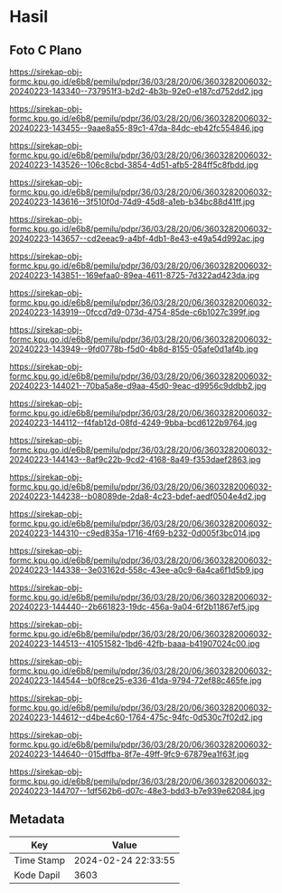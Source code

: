 # Hasil

## Foto C Plano

https://sirekap-obj-formc.kpu.go.id/e6b8/pemilu/pdpr/36/03/28/20/06/3603282006032-20240223-143340--737951f3-b2d2-4b3b-92e0-e187cd752dd2.jpg

https://sirekap-obj-formc.kpu.go.id/e6b8/pemilu/pdpr/36/03/28/20/06/3603282006032-20240223-143455--9aae8a55-89c1-47da-84dc-eb42fc554846.jpg

https://sirekap-obj-formc.kpu.go.id/e6b8/pemilu/pdpr/36/03/28/20/06/3603282006032-20240223-143526--106c8cbd-3854-4d51-afb5-284ff5c8fbdd.jpg

https://sirekap-obj-formc.kpu.go.id/e6b8/pemilu/pdpr/36/03/28/20/06/3603282006032-20240223-143616--3f510f0d-74d9-45d8-a1eb-b34bc88d41ff.jpg

https://sirekap-obj-formc.kpu.go.id/e6b8/pemilu/pdpr/36/03/28/20/06/3603282006032-20240223-143657--cd2eeac9-a4bf-4db1-8e43-e49a54d992ac.jpg

https://sirekap-obj-formc.kpu.go.id/e6b8/pemilu/pdpr/36/03/28/20/06/3603282006032-20240223-143851--169efaa0-89ea-4611-8725-7d322ad423da.jpg

https://sirekap-obj-formc.kpu.go.id/e6b8/pemilu/pdpr/36/03/28/20/06/3603282006032-20240223-143919--0fccd7d9-073d-4754-85de-c6b1027c399f.jpg

https://sirekap-obj-formc.kpu.go.id/e6b8/pemilu/pdpr/36/03/28/20/06/3603282006032-20240223-143949--9fd0778b-f5d0-4b8d-8155-05afe0d1af4b.jpg

https://sirekap-obj-formc.kpu.go.id/e6b8/pemilu/pdpr/36/03/28/20/06/3603282006032-20240223-144021--70ba5a8e-d9aa-45d0-9eac-d9956c9ddbb2.jpg

https://sirekap-obj-formc.kpu.go.id/e6b8/pemilu/pdpr/36/03/28/20/06/3603282006032-20240223-144112--f4fab12d-08fd-4249-9bba-bcd6122b9764.jpg

https://sirekap-obj-formc.kpu.go.id/e6b8/pemilu/pdpr/36/03/28/20/06/3603282006032-20240223-144143--8af9c22b-9cd2-4168-8a49-f353daef2863.jpg

https://sirekap-obj-formc.kpu.go.id/e6b8/pemilu/pdpr/36/03/28/20/06/3603282006032-20240223-144238--b08089de-2da8-4c23-bdef-aedf0504e4d2.jpg

https://sirekap-obj-formc.kpu.go.id/e6b8/pemilu/pdpr/36/03/28/20/06/3603282006032-20240223-144310--c9ed835a-1716-4f69-b232-0d005f3bc014.jpg

https://sirekap-obj-formc.kpu.go.id/e6b8/pemilu/pdpr/36/03/28/20/06/3603282006032-20240223-144338--3e03162d-558c-43ee-a0c9-6a4ca6f1d5b9.jpg

https://sirekap-obj-formc.kpu.go.id/e6b8/pemilu/pdpr/36/03/28/20/06/3603282006032-20240223-144440--2b661823-19dc-456a-9a04-6f2b11867ef5.jpg

https://sirekap-obj-formc.kpu.go.id/e6b8/pemilu/pdpr/36/03/28/20/06/3603282006032-20240223-144513--41051582-1bd6-42fb-baaa-b41907024c00.jpg

https://sirekap-obj-formc.kpu.go.id/e6b8/pemilu/pdpr/36/03/28/20/06/3603282006032-20240223-144544--b0f8ce25-e336-41da-9794-72ef88c465fe.jpg

https://sirekap-obj-formc.kpu.go.id/e6b8/pemilu/pdpr/36/03/28/20/06/3603282006032-20240223-144612--d4be4c60-1764-475c-94fc-0d530c7f02d2.jpg

https://sirekap-obj-formc.kpu.go.id/e6b8/pemilu/pdpr/36/03/28/20/06/3603282006032-20240223-144640--015dffba-8f7e-49ff-9fc9-67879ea1f63f.jpg

https://sirekap-obj-formc.kpu.go.id/e6b8/pemilu/pdpr/36/03/28/20/06/3603282006032-20240223-144707--1df562b6-d07c-48e3-bdd3-b7e939e62084.jpg


## Metadata

| Key        | Value               |
| ---------- | ------------------- |
| Time Stamp | 2024-02-24 22:33:55 |
| Kode Dapil | 3603                |



